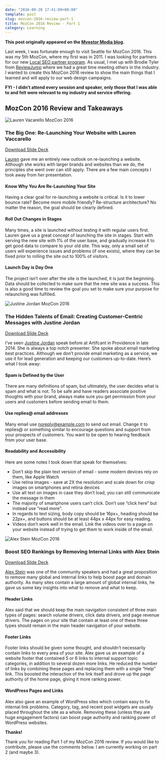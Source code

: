 ```yaml
---
date: "2016-09-20 17:41:09+00:00"
template: post
slug: mozcon-2016-review-part-1
title: MozCon 2016 Review - Part 1
category: Learning
---
```


**This post originally appeared on the [Mvestor Media blog](https://www.mvestormedia.com/mozcon-2016-review-part-1/).**

Last week, I was fortunate enough to visit Seattle for MozCon 2016. This was my 5th MozCon, where my first was in 2011. I was looking for partners for our new [Local SEO partner program](http://www.mvestormedia.com/local-seo-agency-partner-program/). As usual, I met up with Brodie Tyler from [ReviewJump](http://reviewjump.com) where we had a great time meeting others in the industry. I wanted to create this MozCon 2016 review to show the main things that I learned and will apply to our web design campaigns.

**FYI - I didn’t attend every session and speaker, only those that I was able to and felt were relevant to my industry and service offering.**

## MozCon 2016 Review and Takeaways

![Lauren Vacarello MozCon 2016](http://www.mvestormedia.com/wp-content/uploads/2016/09/lauren-vacarello-mozcon2016-e1474391923757.png)

### The Big One: Re-Launching Your Website with Lauren Vaccarello

[Download Slide Deck](http://www.mvestormedia.com/wp-content/uploads/2016/09/Lauren-Vaccarello-The-Big-One-Relaunching-Your-Website-MozCon-2016.pdf)

[Lauren](https://twitter.com/laurenv) gave me an entirely new outlook on re-launching a website. Although she works with larger brands and websites than we do, the principles she went over can still apply. There are a few main concepts I took away from her presentation.

#### Know Why You Are Re-Launching Your Site

Having a clear goal for re-launching a website is critical. Is it to lower bounce rate? Become more mobile friendly? Re-structure architecture? No matter the reason, the goal should be clearly defined.

#### Roll Out Changes in Stages

Many times, a site is launched without testing it with regular users first. Lauren gave us a great concept of launching the site in stages. Start with serving the new site with 1% of the user base, and gradually increase it to get good data to compare to your old site. This way, only a small set of users will experience issues and problems (if one exists), where they can be fixed prior to rolling the site out to 100% of visitors.

#### Launch Day is Day One

The project isn’t over after the site is the launched, it is just the beginning. Data should be collected to make sure that the new site was a success. This is also a good time to review the goal you set to make sure your purpose for relaunching was fulfilled.

![Justine Jordan MozCon 2016](http://www.mvestormedia.com/wp-content/uploads/2016/09/justine-jordan-mozcon-2016-e1474392014186.png)

### The Hidden Talents of Email: Creating Customer-Centric Messages with Justine Jordan

[Download Slide Deck](http://www.mvestormedia.com/wp-content/uploads/2016/09/Justine-Jordan-The-Hidden-Talents-of-Email-Creating-Customer-Centric-Messages-MozCon-2016.pdf)

I’ve seen [Justine Jordan](https://twitter.com/meladorri) speak before at Artifcant in Providence in late 2014. She is always a top notch presenter. She spoke about email marketing best practices. Although we don’t provide email marketing as a service, we use it for lead generation and keeping our customers up-to-date. Here’s what I took away:

#### Spam is Defined by the User

There are many definitions of spam, but ultimately, the user decides what is spam and what is not. To be safe and have readers associate positive thoughts with your brand, always make sure you get permission from your users and customers before sending email to them.

#### Use replies@ email addresses

Many email use noreply@example.com to send out email. Change it to replies@ or something similar to encourage questions and support from your prospects of customers. You want to be open to hearing feedback from your user base.

#### Readability and Accessibility

Here are some notes I took down that speak for themselves:

- Don’t skip the plain text version of email - some modern devices rely on them, like Apple Watch
- Use retina images - save at 2X the resolution and scale down for crisp images on smartphones and retina devices
- Use alt text on images in case they don’t load, you can still communicate the message in them
- The majority of smartphone users can’t click. Don’t use “click here” but instead use “read more”.
- In regards to text sizing, body copy should be 16px+, heading should be 22px+, and buttons should be at least 44px x 44px for easy reading.
- Videos don’t work well in the email. Link the videos over to a page on your website instead of trying to get them to work inside of the email.

![Alex Stein MozCon 2016](http://www.mvestormedia.com/wp-content/uploads/2016/09/alex-stein-mozcon-2016-e1474392050903.png)

### Boost SEO Rankings by Removing Internal Links with Alex Stein

[Download Slide Deck](http://www.mvestormedia.com/wp-content/uploads/2016/09/Alex-Stein-MozCon-2016-Boost-SEO-Rankings-by-Removing-Internal-Links.pdf)

[Alex Stein](https://twitter.com/sonofadiplomat) was one of the community speakers and had a great proposition to remove many global and internal links to help boost page and domain authority. As many sites contain a large amount of global internal links, he gave us some key insights into what to remove and what to keep.

#### Header Links

Alex said that we should keep the main navigation consistent of three main types of pages: search volume drivers, click data drivers, and page revenue drivers. The pages on your site that contain at least one of these three types should remain in the main header navigation of your website.

#### Footer Links

Footer links should be given some thought, and shouldn’t necessarily contain links to every area of your site. Alex gave us an example of a website footer that contained 5 or 6 links to internal support topic categories, in addition to several dozen more links. He reduced the number of links by combining these pages and replacing them with a single “Help” link. This boosted the interaction of the link itself and drove up the page authority of the home page, giving it more ranking power.

#### WordPress Pages and Links

Alex also gave an example of WordPress sites which contain easy to fix internal link problems. Category, tag, and recent post widgets are usually placed throughout the site as a whole. Removing these (unless they are huge engagement factors) can boost page authority and ranking power of WordPress websites.

**Thanks!**

Thank you for reading Part 1 of my MozCon 2016 review. If you would like to contribute, please use the comments below. I am currently working on part 2 (and maybe 3).
